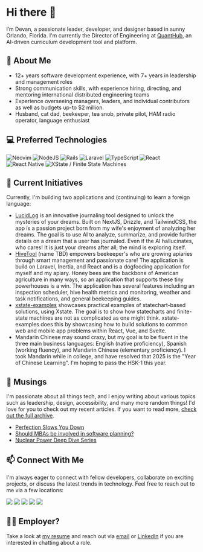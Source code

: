 # Hi there 👋

I’m Devan, a passionate leader, developer, and designer based in sunny Orlando, Florida. I'm currently the Director of Engineering at [QuantHub](https://www.quanthub.com), an AI-driven curriculum development tool and platform.

<!--
> [!IMPORTANT]  
> As of June 2025, I am seeking employment. I have experience as a software engineering leader and upper-level (staff, principal) engineer. Take a look at [my resume](https://devanb.us/resume.pdf) and reach out via [email](mailto:devan@devanb.us) or [LinkedIn](https://www.linkedin.com/in/devanb/) if you are interested!
-->

## 🙋 About Me

- 12+ years software development experience, with 7+ years in leadership and management roles
- Strong communication skills, with experience hiring, directing, and mentoring international distributed engineering teams
- Experience overseeing managers, leaders, and individual contributors as well as budgets up-to $2 million.
- Husband, cat dad, beekeeper, tea snob, private pilot, HAM radio operator, language enthusiast

## 💻 Preferred Technologies

![Neovim](https://img.shields.io/badge/Neovim-57A143?logo=neovim&logoColor=fff)
![NodeJS](https://img.shields.io/badge/Node.js-6DA55F?logo=node.js&logoColor=white)
![Rails](https://img.shields.io/badge/Rails-%23CC0000.svg?logo=ruby-on-rails&logoColor=white)
![Laravel](https://img.shields.io/badge/Laravel-%23FF2D20.svg?logo=laravel&logoColor=white)
![TypeScript](https://img.shields.io/badge/TypeScript-3178C6?logo=typescript&logoColor=fff)
![React](https://img.shields.io/badge/React-%2320232a.svg?logo=react&logoColor=%2361DAFB)
![React Native](https://img.shields.io/badge/React_Native-%2320232a.svg?logo=react&logoColor=%2361DAFB)
![XState / Finite State Machines](https://img.shields.io/badge/-XState-05122A?style=flat&logo=xstate)&nbsp;

## 🔭 Current Initiatives

Currently, I'm building two applications and (continuing) to learn a foreign language:

- [LucidLog](https://github.com/DevanB/lucidlog) is an innovative journaling tool designed to unlock the mysteries of your dreams. Built on NextJS, Drizzle, and TailwindCSS, the app is a passion project born from my wife's enjoyment of analyzing her dreams. The goal is to use AI to analyze, summarize, and provide further details on a dream that a user has journaled. Even if the AI hallucinates, who cares! It is just your dreams after all; the mind is exploring itself.
- [HiveTool](https://github.com/DevanB/hivetool) (name TBD) empowers beekeeper's who are growing apiaries through smart management and passionate care! The application is build on Laravel, Inertia, and React and is a dogfooding application for myself and my apiary. Honey bees are the backbone of American agriculture in many ways, so an application that supports these tiny powerhouses is a win. The application has several features including an inspection scheduler, hive health metrics and monitoring, weather and task notifications, and general beekeeping guides.
- [xstate-examples](https://github.com/DevanB/xstate-examples) showcases practical examples of statechart-based solutions, using Xstate. The goal is to show how statecharts and finite-state machines are not as complicated as one might think. xstate-examples does this by showcasing how to build solutions to common web and mobile app problems within React, Vue, and Svelte.
- Mandarin Chinese may sound crazy, but my goal is to be fluent in the three main business languages: English (native proficiency), Spanish (working fluency), and Mandarin Chinese (elementary proficiency). I took Mandarin while in college, and have resolved that 2025 is the "Year of Chinese Learning". I'm hoping to pass the HSK-1 this year.

## 📝 Musings

I'm passionate about all things tech, and I enjoy writing about various topics such as leadership, design, accessibility, and many more random things! I'd love for you to check out my recent articles. If you want to read more, [check out the full archive](https://devanb.us/articles). 

- [Perfection Slows You Down](https://devanb.us/articles/perfection-slows-you-down/)
- [Should MBAs be involved in software planning?](https://devanb.us/articles/mbas-software-planning/)
- [Nuclear Power Deep Dive Series](https://devanb.us/articles/nuclear-power-deep-dive-series/)

## 📫 Connect With Me

I'm always eager to connect with fellow developers, collaborate on exciting projects, or discuss the latest trends in technology. Feel free to reach out to me via a few locations:

![](https://img.shields.io/badge/-LinkedIn-blue?link=https://www.linkedin.com/in/devanb/)
![](https://img.shields.io/badge/-black?logo=X&logoColor=white&link=https://x.com/devanbeitel)
![](https://img.shields.io/badge/-GitHub-grey?logo=GitHub&logoColor=white&link=https://github.com/DevanB)
![](https://img.shields.io/badge/-Email-red?logo=Mailgun&logoColor=white&link=mailto:devan@devanb.us)
![](https://img.shields.io/badge/-Personal_Website-purple?link=https://devanb.us/)

## 🤝🏻 Employer?

Take a look at [my resume](https://devanb.us/resume.pdf) and reach out via [email](mailto:devan@devanb.us) or [LinkedIn](https://www.linkedin.com/in/devanb/) if you are interested in chatting about a role.

<!--
Here are some ideas to get you started:

- 💬 Ask me about ...
- ⚡ Fun fact: ...
-->
<!-- BLOG-POST-LIST:START --><!-- BLOG-POST-LIST:END -->

